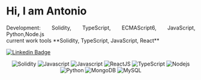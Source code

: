 


<h1 align = "justify"> Hi, I am Antonio</h1>
<p align = "justify">
Development:
Solidity, TypeScript, ECMAScript6, JavaScript, Python,Node.js

<br/>
current work tools **Solidity, TypeScript, JavaScript, React**
<br/>

[![Linkedin Badge](https://img.shields.io/badge/-AntonioArieiro-blue?style=flat-square&logo=Linkedin&logoColor=white&link=https://www.linkedin.com/in/antonio-arieiro-50a9301b2/)](https://www.linkedin.com/in/antonio-arieiro-50a9301b2/)



<div align="center">
  
![Solidity](https://img.shields.io/badge/-Solidity-red?style=for-the-badge&logo=solidity)
![Javascript](https://img.shields.io/badge/web3.js-white?style=for-the-badge&logo=javascript&logoColor=yellow)
![Javascript](https://img.shields.io/badge/JavaScript-F7DF1E?style=for-the-badge&logo=javascript&logoColor=black)
![ReactJS](https://img.shields.io/badge/ReactJs-61DAFB?style=for-the-badge&logo=react&logoColor=35495E)
![TypeScript](https://img.shields.io/badge/TypeScript-0769AD?style=for-the-badge&logo=TypeScript&logoColor=black)
![Nodejs](https://img.shields.io/badge/Node.js-43853D?style=for-the-badge&logo=node.js&logoColor=white)
![Python](https://img.shields.io/badge/Python-3776AB?style=for-the-badge&logo=python&logoColor=white)
![MongoDB](https://img.shields.io/badge/-MongoDB-black?style=for-the-badge&logo=mongodb)
![MySQL](https://img.shields.io/badge/-MySQL-blue?style=for-the-badge&logo=mysql&logoColor=white)

 
</div>
